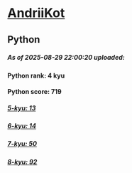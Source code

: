 # [AndriiKot](https://www.codewars.com/users/AndriiKot) 
## Python

##### As of 2025-08-29 22:00:20 uploaded:

#### Python rank: 4 kyu

#### Python score: 719

##### [5-kyu: 13](https://github.com/AndriiKot/Python__CodeWars/tree/main/kyu-5)

##### [6-kyu: 14](https://github.com/AndriiKot/Python__CodeWars/tree/main/kyu-6)

##### [7-kyu: 50](https://github.com/AndriiKot/Python__CodeWars/tree/main/kyu-7)

##### [8-kyu: 92](https://github.com/AndriiKot/Python__CodeWars/tree/main/kyu-8)

